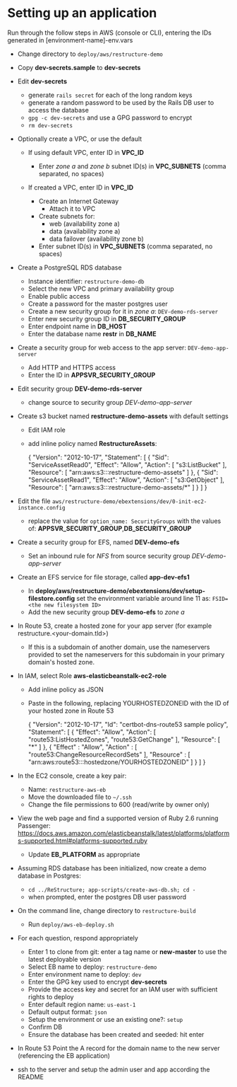 # Setting up an application

Run through the follow steps in AWS (console or CLI), entering the IDs generated in [environment-name]-env.vars

- Change directory to `deploy/aws/restructure-demo`
- Copy **dev-secrets.sample** to **dev-secrets**

- Edit **dev-secrets**

  - generate `rails secret` for each of the long random keys
  - generate a random password to be used by the Rails DB user to access the database
  - `gpg -c dev-secrets` and use a GPG password to encrypt
  - `rm dev-secrets`

- Optionally create a VPC, or use the default

  - If using default VPC, enter ID in **VPC_ID**
    - Enter _zone a_ and _zone b_ subnet ID(s) in **VPC_SUBNETS** (comma separated, no spaces)
  - If created a VPC, enter ID in **VPC_ID**

    - Create an Internet Gateway
      - Attach it to VPC
    - Create subnets for:
      - web (availability zone a)
      - data (availability zone a)
      - data failover (availability zone b)
    - Enter subnet ID(s) in **VPC_SUBNETS** (comma separated, no spaces)

- Create a PostgreSQL RDS database

  - Instance identifier: `restructure-demo-db`
  - Select the new VPC and primary availability group
  - Enable public access
  - Create a password for the master postgres user
  - Create a new security group for it in _zone a_: `DEV-demo-rds-server`
  - Enter new security group ID in **DB_SECURITY_GROUP**
  - Enter endpoint name in **DB_HOST**
  - Enter the database name **restr** in **DB_NAME**


- Create a security group for web access to the app server: `DEV-demo-app-server`

  - Add HTTP and HTTPS access
  - Enter the ID in **APPSVR_SECURITY_GROUP**

- Edit security group **DEV-demo-rds-server**
  - change source to security group *DEV-demo-app-server*


- Create s3 bucket named **restructure-demo-assets** with default settings
  - Edit IAM role 
  - add inline policy named **RestructureAssets**:

      {
          "Version": "2012-10-17",
          "Statement": [
              {
                  "Sid": "ServiceAssetRead0",
                  "Effect": "Allow",
                  "Action": [
                      "s3:ListBucket"
                  ],
                  "Resource": [
                      "arn:aws:s3:::restructure-demo-assets"
                  ]
              },
              {
                  "Sid": "ServiceAssetRead1",
                  "Effect": "Allow",
                  "Action": [
                      "s3:GetObject"
                  ],
                  "Resource": [
                      "arn:aws:s3:::restructure-demo-assets/*"
                  ]
              }
          ]
      }


- Edit the file `aws/restructure-demo/ebextensions/dev/0-init-ec2-instance.config`

  - replace the value for `option_name: SecurityGroups` with the values of:
    **APPSVR_SECURITY_GROUP**,**DB_SECURITY_GROUP**

- Create a security group for EFS, named **DEV-demo-efs**
  - Set an inbound rule for *NFS* from source security group *DEV-demo-app-server*

- Create an EFS service for file storage, called **app-dev-efs1**
  - In **deploy/aws/restructure-demo/ebextensions/dev/setup-filestore.config** set the environment variable
    around line 11 as: `FSID=<the new filesystem ID>`
  - Add the new security group **DEV-demo-efs** to _zone a_


- In Route 53, create a hosted zone for your app server (for example restructure.<your-domain.tld>)
  - If this is a subdomain of another domain, use the nameservers provided to set the nameservers 
    for this subdomain in your primary domain's hosted zone.

- In IAM, select Role **aws-elasticbeanstalk-ec2-role**
  - Add inline policy as JSON 
  - Paste in the following, replacing YOURHOSTEDZONEID with the ID of your hosted zone in Route 53

    {
        "Version": "2012-10-17",
        "Id": "certbot-dns-route53 sample policy",
        "Statement": [
            {
                "Effect": "Allow",
                "Action": [
                    "route53:ListHostedZones",
                    "route53:GetChange"
                ],
                "Resource": [
                    "*"
                ]
            },
            {
                "Effect" : "Allow",
                "Action" : [
                    "route53:ChangeResourceRecordSets"
                ],
                "Resource" : [
                    "arn:aws:route53:::hostedzone/YOURHOSTEDZONEID"
                ]
            }
        ]
    }


- In the EC2 console, create a key pair:

  - Name: `restructure-aws-eb`
  - Move the downloaded file to `~/.ssh`
  - Change the file permissions to 600 (read/write by owner only)

- View the web page and find a supported version of Ruby 2.6 running Passenger:
  https://docs.aws.amazon.com/elasticbeanstalk/latest/platforms/platforms-supported.html#platforms-supported.ruby

  - Update **EB_PLATFORM** as appropriate

- Assuming RDS database has been initialized, now create a demo database in Postgres:

  - `cd ../ReStructure; app-scripts/create-aws-db.sh; cd -`
  - when prompted, enter the postgres DB user password

- On the command line, change directory to `restructure-build`

  - Run `deploy/aws-eb-deploy.sh`

- For each question, respond appropriately

  - Enter 1 to clone from git: enter a tag name or **new-master** to use the latest deployable version
  - Select EB name to deploy: `restructure-demo`
  - Enter environment name to deploy: `dev`
  - Enter the GPG key used to encrypt **dev-secrets**
  - Provide the access key and secret for an IAM user with sufficient rights to deploy
  - Enter default region name: `us-east-1`
  - Default output format: `json`
  - Setup the environment or use an existing one?: `setup`
  - Confirm DB
  - Ensure the database has been created and seeded: hit enter

- In Route 53 Point the A record for the domain name to the new server (referencing the EB application)

- ssh to the server and setup the admin user and app according the README
